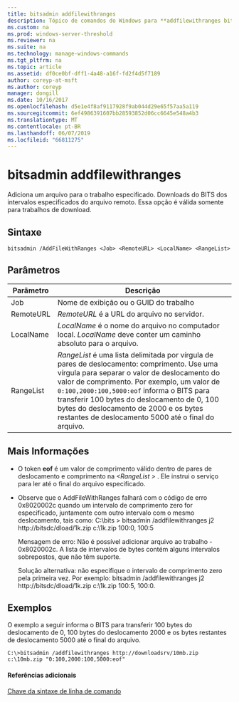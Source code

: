 ```yaml
---
title: bitsadmin addfilewithranges
description: Tópico de comandos do Windows para **addfilewithranges bitsadmin** -adiciona um arquivo para o trabalho especificado. Downloads do BITS dos intervalos especificados do arquivo remoto.
ms.custom: na
ms.prod: windows-server-threshold
ms.reviewer: na
ms.suite: na
ms.technology: manage-windows-commands
ms.tgt_pltfrm: na
ms.topic: article
ms.assetid: df0ce0bf-dff1-4a48-a16f-fd2f4d5f7189
author: coreyp-at-msft
ms.author: coreyp
manager: dongill
ms.date: 10/16/2017
ms.openlocfilehash: d5e1e4f8af9117928f9ab044d29e65f57aa5a119
ms.sourcegitcommit: 6ef4986391607bb28593852d06cc6645e548a4b3
ms.translationtype: MT
ms.contentlocale: pt-BR
ms.lasthandoff: 06/07/2019
ms.locfileid: "66811275"
---
```

# <a name="bitsadmin-addfilewithranges"></a>bitsadmin addfilewithranges

Adiciona um arquivo para o trabalho especificado. Downloads do BITS dos intervalos especificados do arquivo remoto. Essa opção é válida somente para trabalhos de download.

## <a name="syntax"></a>Sintaxe

```
bitsadmin /AddFileWithRanges <Job> <RemoteURL> <LocalName> <RangeList>
```

## <a name="parameters"></a>Parâmetros

|Parâmetro|Descrição|
|---------|-----------|
|Job|Nome de exibição ou o GUID do trabalho|
|RemoteURL|*RemoteURL* é a URL do arquivo no servidor.|
|LocalName|*LocalName* é o nome do arquivo no computador local. *LocalName* deve conter um caminho absoluto para o arquivo.|
|RangeList|*RangeList* é uma lista delimitada por vírgula de pares de deslocamento: comprimento. Use uma vírgula para separar o valor de deslocamento do valor de comprimento. Por exemplo, um valor de `0:100,2000:100,5000:eof` informa o BITS para transferir 100 bytes do deslocamento de 0, 100 bytes do deslocamento de 2000 e os bytes restantes de deslocamento 5000 até o final do arquivo.|

## <a name="more-information"></a>Mais Informações

-   O token **eof** é um valor de comprimento válido dentro de pares de deslocamento e comprimento na  *\<RangeList >* . Ele instrui o serviço para ler até o final do arquivo especificado.
-   Observe que o AddFileWithRanges falhará com o código de erro 0x8020002c quando um intervalo de comprimento zero for especificado, juntamente com outro intervalo com o mesmo deslocamento, tais como: C:\bits > bitsadmin /addfilewithranges j2 http://bitsdc/dload/1k.zip c:\1k.zip 100:0, 100:5

    Mensagem de erro: Não é possível adicionar arquivo ao trabalho - 0x8020002c. A lista de intervalos de bytes contém alguns intervalos sobrepostos, que não têm suporte.

    Solução alternativa: não especifique o intervalo de comprimento zero pela primeira vez. Por exemplo: bitsadmin /addfilewithranges j2 http://bitsdc/dload/1k.zip c:\1k.zip 100:5, 100:0.

## <a name="examples"></a>Exemplos

O exemplo a seguir informa o BITS para transferir 100 bytes do deslocamento de 0, 100 bytes do deslocamento 2000 e os bytes restantes de deslocamento 5000 até o final do arquivo.

```
C:\>bitsadmin /addfilewithranges http://downloadsrv/10mb.zip c:\10mb.zip "0:100,2000:100,5000:eof"
```

#### <a name="additional-references"></a>Referências adicionais

[Chave da sintaxe de linha de comando](command-line-syntax-key.md)